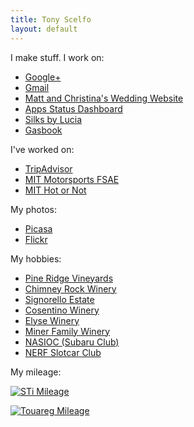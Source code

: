 ```yaml
---
title: Tony Scelfo
layout: default
---
```


I make stuff. I work on:
* [Google+](https://plus.google.com/)
* [Gmail](https://www.gmail.com/)
* [Matt and Christina's Wedding Website](http://www.mattandchristinagettingmarried.com/)
* [Apps Status Dashboard](http://www.google.com/appsstatus)
* [Silks by Lucia](http://www.silksbylucia.com/)
* [Gasbook](http://gasbook.tonyscelfo.com/)

I've worked on:
* [TripAdvisor](http://www.tripadvisor.com/)
* [MIT Motorsports FSAE](http://web.mit.edu/fsae/)
* [MIT Hot or Not](http://tech.mit.edu/V121/N69/69hotornot.69n.html)

My photos:
* [Picasa](http://picasaweb.google.com/scelfo)
* [Flickr](http://www.flickr.com/photos/scelfo)

My hobbies:
* [Pine Ridge Vineyards](http://www.pineridgewinery.com/)
* [Chimney Rock Winery](http://www.chimneyrock.com/)
* [Signorello Estate](http://signorellovineyards.com/)
* [Cosentino Winery](http://www.cosentinowinery.com/)
* [Elyse Winery](http://www.elysewinery.com/)
* [Miner Family Winery](http://minerwines.com/)
* [NASIOC (Subaru Club)](http://forums.nasioc.com/)
* [NERF Slotcar Club](http://p071.ezboard.com/fnortheastslotcarsfrm11)

My mileage:

[![STi Mileage](http://gasbook.tonyscelfo.com/vehicles/graph/300/200/ag1zfmdhc2Jvb2staHJkcg4LEgdWZWhpY2xlGPEBDA)](http://gasbook.tonyscelfo.com)

[![Touareg Mileage](http://gasbook.tonyscelfo.com/vehicles/graph/300/200/ag1zfmdhc2Jvb2staHJkcg8LEgdWZWhpY2xlGIGUCgw)](http://gasbook.tonyscelfo.com)
